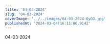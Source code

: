```yaml
---
title: '04-03-2024'
slug: '04-03-2024'
coverImage: '../../images/04-03-2024-QyOD.jpg'
publishedAt: '2024-03-04T16:11:06.914Z'
---
```


04-03-2024